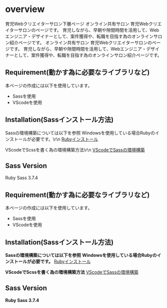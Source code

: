 # overview
育児Webクリエイターサロン下層ページ
オンライン共有サロン 育児Webクリエイターサロンのページです。
育児しながら、早朝や隙間時間を活用して、Webエンジニア・デザイナーとして、案件獲得や、転職を目指す為のオンラインサロン紹介ページです。
オンライン共有サロン 育児Webクリエイターサロンのページです。
育児しながら、早朝や隙間時間を活用して、Webエンジニア・デザイナーとして、案件獲得や、転職を目指す為のオンラインサロン紹介ページです。

## Requirement(動かす為に必要なライブラリなど)
本ページの作成には以下を使用しています。
- Sassを使用
- VScodeを使用

## Installation(Sassインストール方法)
Sassの環境構築については以下を参照
Windowsを使用している場合Rubyのインストールが必要です。\r\n
[Rubyインストール](https://helog.jp/development/ruby-sass/)

VScodeでScssを書く為の環境構築方法\r\n
[VScodeでSassの環境構築](https://webdesign-trends.net/entry/9295)

## Sass Version
Ruby Sass 3.7.4



## Requirement(動かす為に必要なライブラリなど)
本ページの作成には以下を使用しています。
- Sassを使用
- VScodeを使用

## Installation(Sassインストール方法)
<b>Sassの環境構築については以下を参照</b>
<b>Windowsを使用している場合Rubyのインストールが必要です。</b>
[Rubyインストール](https://helog.jp/development/ruby-sass/)

<b>VScodeでScssを書く為の環境構築方法</b>
[VScodeでSassの環境構築](https://webdesign-trends.net/entry/9295)

## Sass Version
<b>Ruby Sass 3.7.4</b>


